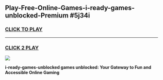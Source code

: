 
## Play-Free-Online-Games-i-ready-games-unblocked-Premium #5j34i
<h3>
<a href="https://premium.freeplayer.one?title=i-ready-games-unblocked&ref=8M">CLICK TO PLAY</a></h3>
<hr>

<h3>
<a href="https://premium.freeplayer.one?title=i-ready-games-unblocked&ref=8M">CLICK 2 PLAY</a>
  
</h3>

<a href="https://premium.freeplayer.one?title=i-ready-games-unblocked&ref=8M"><img src="https://clearcache.store/games.png"></a>


**i-ready-games-unblocked games unblocked: Your Gateway to Fun and Accessible Online Gaming**
